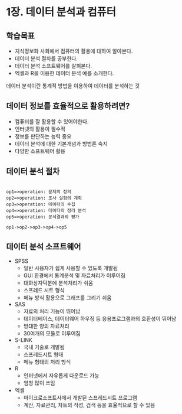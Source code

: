 # 1장. 데이터 분석과 컴퓨터

## 학습목표

* 지식정보화 사회에서 컴퓨터의 활용에 대하여 알아본다.
* 데이터 분석 절차를 공부한다.
* 데이터 분석 소프트웨어를 살펴본다.
* 엑셀과 R을 이용한 데이터 분석 예를 소개한다.

데이터 분석이란 통계적 방법을 이용하여 데이터를 분석하는 것

## 데이터 정보를 효율적으로 활용하려면?

* 컴퓨터를 잘 활용할 수 있어야한다.
* 인터넷의 활용이 필수적
* 정보를 판단하는 능력 중요
* 데이터 분석에 대한 기본개념과 방법론 숙지
* 다양한 소프트웨어 활용

## 데이터 분석 절차

```flow

op1=>operation: 문제의 정의
op2=>operation: 조사 실험의 계획
op3=>operation: 데이터의 수집
op4=>operation: 데이터의 정리 분석
op5=>operation: 분석결과의 평가

op1->op2->op3->op4->op5

```

## 데이터 분석 소프트웨어

* SPSS
	* 일반 사용자가 쉽게 사용할 수 있도록 개발됨
	* GUI 환경에서 통계분석 및 자료처리가 이루어짐
	* 대화상자덕분에 분석처리가 쉬움
	* 스프레드 시트 형식
	* 메뉴 방식 활용으로 그래프를 그리기 쉬움
* SAS
	* 자료의 처리 기능이 뛰어남
	* 데이터베이스, 데이터웨어 하우징 등 응용프로그램과의 호환성이 뛰어남
	* 방대한 양의 자료처리
	* 30여개의 모듈로 이루어짐
* S-LINK
	* 국내 기술로 개발됨
	* 스프레드시트 형태
	* 메뉴 형태의 처리 방식
* R
	* 인터넷에서 자유롭게 다운로드 가능
	* 엄청 많이 쓰임
* 엑셀
	* 마이크로소프트사에서 개발된 스프레드시트 프로그램
	* 계산, 자료관리, 차트의 작성, 검색 등을 효율적으로 할 수 있음
